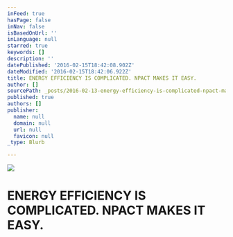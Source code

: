 ```yaml
---
inFeed: true
hasPage: false
inNav: false
isBasedOnUrl: ''
inLanguage: null
starred: true
keywords: []
description: ''
datePublished: '2016-02-15T18:42:08.902Z'
dateModified: '2016-02-15T18:42:06.922Z'
title: ENERGY EFFICIENCY IS COMPLICATED. NPACT MAKES IT EASY.
author: []
sourcePath: _posts/2016-02-13-energy-efficiency-is-complicated-npact-makes-it-easy.md
published: true
authors: []
publisher:
  name: null
  domain: null
  url: null
  favicon: null
_type: Blurb

---
```

![](https://s3-us-west-2.amazonaws.com/the-grid-img/p/e842a8b890fa4cb34986f45506044c26b73a3abd.png)

# ENERGY EFFICIENCY IS COMPLICATED. NPACT MAKES IT EASY.